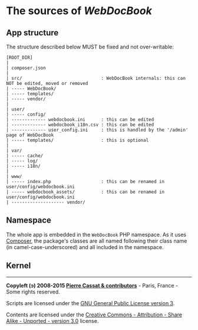 The sources of *WebDocBook*
========================


App structure
-------------

The structure described below MUST be fixed and not over-writable:

    [ROOT_DIR]
    |
    | composer.json
    |
    | src/                              : WebDocBook internals: this can NOT be edited, moved or removed
    | ----- WebDocBook/
    | ----- templates/
    | ----- vendor/
    |
    | user/
    | ----- config/
    | ------------- webdocbook.ini      : this can be edited
    | ------------- webdocbook_i18n.csv : this can be edited
    | ------------- user_config.ini     : this is handled by the '/admin' page of WebDocBook
    | ----- templates/                  : this is optional
    |
    | var/
    | ----- cache/
    | ----- log/
    | ----- i18n/
    |
    | www/
    | ----- index.php                   : this can be renamed in user/config/webdocbook.ini
    | ----- webdocbook_assets/          : this can be renamed in user/config/webdocbook.ini
    | -------------------- vendor/


Namespace
---------

The whole app is embedded in the `WebDocBook` PHP namespace. As it uses [Composer](http://getcomposer.com/),
the package's classes are all named following their class name (in camel-case-underscored) 
and all included in the namespace.


Kernel
------


----
**Copyleft (ↄ) 2008-2015 [Pierre Cassat & contributors](http://webdocbook.com/)** - Paris, France - Some rights reserved.

Scripts are licensed under the [GNU General Public License version 3](http://www.gnu.org/licenses/gpl.html).

Contents are licensed under the [Creative Commons - Attribution - Share Alike - Unported - version 3.0](http://creativecommons.org/licenses/by-sa/3.0/) license.
